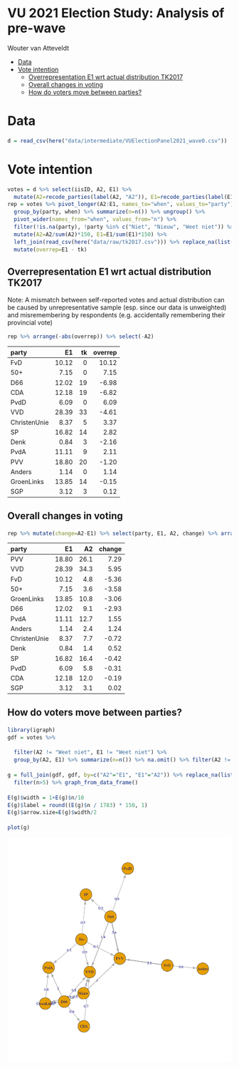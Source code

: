 VU 2021 Election Study: Analysis of pre-wave
================
Wouter van Atteveldt

  - [Data](#data)
  - [Vote intention](#vote-intention)
      - [Overrepresentation E1 wrt actual distribution
        TK2017](#overrepresentation-e1-wrt-actual-distribution-tk2017)
      - [Overall changes in voting](#overall-changes-in-voting)
      - [How do voters move between
        parties?](#how-do-voters-move-between-parties)

# Data

``` r
d = read_csv(here("data/intermediate/VUElectionPanel2021_wave0.csv"))
```

# Vote intention

``` r
votes = d %>% select(iisID, A2, E1) %>% 
  mutate(A2=recode_parties(label(A2, "A2")), E1=recode_parties(label(E1, "E1")))
rep = votes %>% pivot_longer(A2:E1, names_to="when", values_to="party") %>% 
  group_by(party, when) %>% summarize(n=n()) %>% ungroup() %>% 
  pivot_wider(names_from="when", values_from="n") %>% 
  filter(!is.na(party), !party %in% c("Niet", "Nieuw", "Weet niet")) %>% 
  mutate(A2=A2/sum(A2)*150, E1=E1/sum(E1)*150) %>% 
  left_join(read_csv(here("data/raw/tk2017.csv"))) %>% replace_na(list(tk=0)) %>% 
  mutate(overrep=E1 - tk)
```

## Overrepresentation E1 wrt actual distribution TK2017

Note: A mismatch between self-reported votes and actual distribution can
be caused by unrepresentative sample (esp. since our data is unweighted)
and misremembering by respondents (e.g. accidentally remembering their
provincial vote)

``` r
rep %>% arrange(-abs(overrep)) %>% select(-A2)
```

| party        |    E1 | tk | overrep |
| :----------- | ----: | -: | ------: |
| FvD          | 10.12 |  0 |   10.12 |
| 50+          |  7.15 |  0 |    7.15 |
| D66          | 12.02 | 19 |  \-6.98 |
| CDA          | 12.18 | 19 |  \-6.82 |
| PvdD         |  6.09 |  0 |    6.09 |
| VVD          | 28.39 | 33 |  \-4.61 |
| ChristenUnie |  8.37 |  5 |    3.37 |
| SP           | 16.82 | 14 |    2.82 |
| Denk         |  0.84 |  3 |  \-2.16 |
| PvdA         | 11.11 |  9 |    2.11 |
| PVV          | 18.80 | 20 |  \-1.20 |
| Anders       |  1.14 |  0 |    1.14 |
| GroenLinks   | 13.85 | 14 |  \-0.15 |
| SGP          |  3.12 |  3 |    0.12 |

## Overall changes in voting

``` r
rep %>% mutate(change=A2-E1) %>% select(party, E1, A2, change) %>% arrange(-abs(change))
```

| party        |    E1 |   A2 | change |
| :----------- | ----: | ---: | -----: |
| PVV          | 18.80 | 26.1 |   7.29 |
| VVD          | 28.39 | 34.3 |   5.95 |
| FvD          | 10.12 |  4.8 | \-5.36 |
| 50+          |  7.15 |  3.6 | \-3.58 |
| GroenLinks   | 13.85 | 10.8 | \-3.06 |
| D66          | 12.02 |  9.1 | \-2.93 |
| PvdA         | 11.11 | 12.7 |   1.55 |
| Anders       |  1.14 |  2.4 |   1.24 |
| ChristenUnie |  8.37 |  7.7 | \-0.72 |
| Denk         |  0.84 |  1.4 |   0.52 |
| SP           | 16.82 | 16.4 | \-0.42 |
| PvdD         |  6.09 |  5.8 | \-0.31 |
| CDA          | 12.18 | 12.0 | \-0.19 |
| SGP          |  3.12 |  3.1 |   0.02 |

## How do voters move between parties?

``` r
library(igraph)
gdf = votes %>% 
  
  filter(A2 != "Weet niet", E1 != "Weet niet") %>% 
  group_by(A2, E1) %>% summarize(n=n()) %>% na.omit() %>% filter(A2 != E1)

g = full_join(gdf, gdf, by=c("A2"="E1", "E1"="A2")) %>% replace_na(list("n.x"=0, "n.y"=0)) %>% mutate(n=n.x - n.y) %>% select(E1, A2, n) %>% filter(n>0) %>% 
  filter(n>5) %>% graph_from_data_frame()

E(g)$width = 1+E(g)$n/10 
E(g)$label = round((E(g)$n / 1783) * 150, 1)
E(g)$arrow.size=E(g)$width/2

plot(g)
```

![](figures/wave0_move-1.png)<!-- -->

